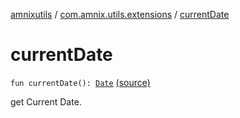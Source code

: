 [amnixutils](../index.md) / [com.amnix.utils.extensions](index.md) / [currentDate](./current-date.md)

# currentDate

`fun currentDate(): `[`Date`](http://docs.oracle.com/javase/6/docs/api/java/util/Date.html) [(source)](https://github.com/AmniX/amnixUtils/tree/master/amnixutils/src/main/java/com/amnix/utils/extensions/GlobalExtensions.kt#L117)

get Current Date.


